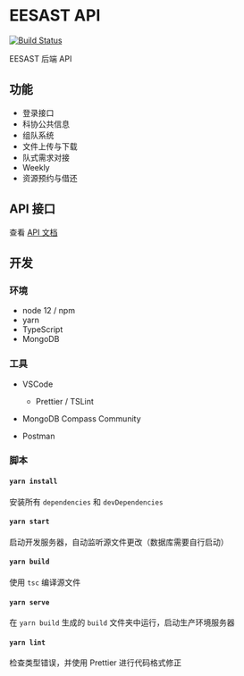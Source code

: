 # EESAST API

[![Build Status](https://travis-ci.com/eesast/api.svg?branch=master)](https://travis-ci.com/eesast/api)

EESAST 后端 API

## 功能

- 登录接口
- 科协公共信息
- 组队系统
- 文件上传与下载
- 队式需求对接
- Weekly
- 资源预约与借还

## API 接口

查看 [API 文档](https://api.eesast.com/docs/)

## 开发

### 环境

- node 12 / npm
- yarn
- TypeScript
- MongoDB

### 工具

- VSCode

  - Prettier / TSLint

- MongoDB Compass Community

- Postman

### 脚本

#### `yarn install`

安装所有 `dependencies` 和 `devDependencies`

#### `yarn start`

启动开发服务器，自动监听源文件更改（数据库需要自行启动）

#### `yarn build`

使用 `tsc` 编译源文件

#### `yarn serve`

在 `yarn build` 生成的 `build` 文件夹中运行，启动生产环境服务器

#### `yarn lint`

检查类型错误，并使用 Prettier 进行代码格式修正
